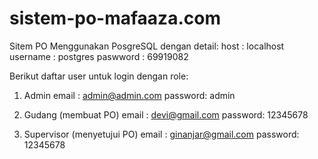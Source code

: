 # sistem-po-mafaaza.com
Sitem PO
Menggunakan PosgreSQL dengan detail:
  host      : localhost
  username  : postgres
  paswword  : 69919082
  
 Berikut daftar user untuk login dengan role:
 1. Admin
    email   : admin@admin.com
    password: admin
    
 2. Gudang (membuat PO)
    email   : devi@gmail.com
    password: 12345678
    
 2. Supervisor (menyetujui PO)
    email   : ginanjar@gmail.com
    password: 12345678
